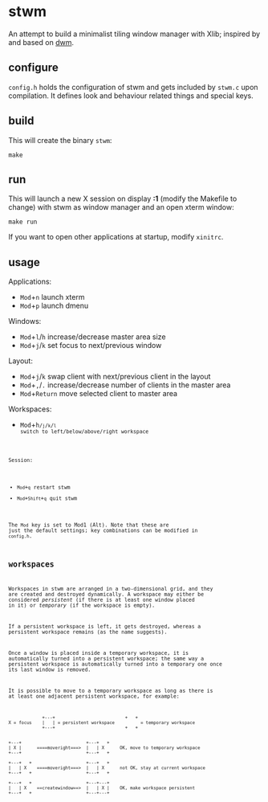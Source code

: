 stwm
====

An attempt to build a minimalist tiling window manager with Xlib; inspired by
and based on [dwm](http://dwm.suckless.org/).


configure
---------

<code>config.h</code> holds the configuration of stwm and gets included by
<code>stwm.c</code> upon compilation. It defines look and behaviour related
things and special keys.


build
-----

This will create the binary <code>stwm</code>:

	make


run
---

This will launch a new X session on display **:1** (modify the Makefile to
change) with stwm as window manager and an open xterm window:

	make run

If you want to open other applications at startup, modify <code>xinitrc</code>.


usage
-----

Applications:

* <code>Mod</code>+<code>n</code> launch xterm
* <code>Mod</code>+<code>p</code> launch dmenu

Windows:

* <code>Mod</code>+<code>l</code>/<code>h</code>
  increase/decrease master area size
* <code>Mod</code>+<code>j</code>/<code>k</code>
  set focus to next/previous window

Layout:

* <code>Mod</code>+<code>j</code>/<code>k</code>
  swap client with next/previous client in the layout
* <code>Mod</code>+<code>,</code>/<code>.</code>
  increase/decrease number of clients in the master area
* <code>Mod</code>+<code>Return</code>
  move selected client to master area

Workspaces:
* <code>Mod</code>+<code>h<code>/<code>j</code>/<code>k</code>/<code>l</code>
  switch to left/below/above/right workspace

Session:
* <code>Mod</code>+<code>q</code>
  restart stwm
* <code>Mod</code>+<code>Shift</code>+<code>q</code>
  quit stwm

The <code>Mod</code> key is set to Mod1 (Alt). Note that these are just the
default settings; key combinations can be modified in <code>config.h</code>.


workspaces
----------

Workspaces in stwm are arranged in a two-dimensional grid, and they are created
and destroyed dynamically. A workspace may either be considered *persistent* (if
there is at least one window placed in it) or *temporary* (if the workspace is
empty).

If a persistent workspace is left, it gets destroyed, whereas a persistent
workspace remains (as the name suggests).

Once a window is placed inside a temporary workspace, it is automatically turned
into a persistent workspace; the same way a persistent workspace is
automatically turned into a temporary one once its last window is removed.

It is possible to move to a temporary workspace as long as there is at least one
adjacent persistent workspace, for example:

	             +---+                           +   +
	X = focus    |   | = persistent workspace          = temporary workspace
	             +---+                           +   +
	
	
	+---+                         +---+   +
	| X |      ====moveright===>  |   | X      OK, move to temporary workspace
	+---+                         +---+   +
	
	+---+   +                     +---+   +
	|   | X    ====moveright===>  |   | X      not OK, stay at current workspace
	+---+   +                     +---+   +
	
	+---+   +                     +---+---+
	|   | X    ==createwindow==>  |   | X |    OK, make workspace persistent
	+---+   +                     +---+---+

